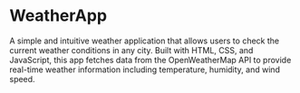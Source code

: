 # WeatherApp
A simple and intuitive weather application that allows users to check the current weather conditions in any city. Built with HTML, CSS, and JavaScript, this app fetches data from the OpenWeatherMap API to provide real-time weather information including temperature, humidity, and wind speed.
